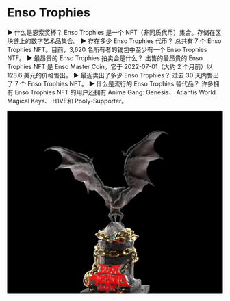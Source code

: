 # Enso Trophies

▶ 什么是恩索奖杯？
Enso Trophies 是一个 NFT（非同质代币）集合。存储在区块链上的数字艺术品集合。
▶ 存在多少 Enso Trophies 代币？
总共有 7 个 Enso Trophies NFT。目前，3,620 名所有者的钱包中至少有一个 Enso Trophies NTF。
▶ 最昂贵的 Enso Trophies 拍卖会是什么？
出售的最昂贵的 Enso Trophies NFT 是 Enso Master Coin。它于 2022-07-01（大约 2 个月前）以 123.6 美元的价格售出。
▶ 最近卖出了多少 Enso Trophies？
过去 30 天内售出了 7 个 Enso Trophies NFT。
▶ 什么是流行的 Enso Trophies 替代品？
许多拥有 Enso Trophies NFT 的用户还拥有 Anime Gang: Genesis、 Atlantis World Magical Keys、 H1VE和 Pooly-Supporter。

![nft](1661501338812.png)
